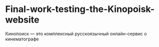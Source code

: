 # Final-work-testing-the-Kinopoisk-website
Кинопоиск — это комплексный русскоязычный онлайн-сервис о кинематографе

